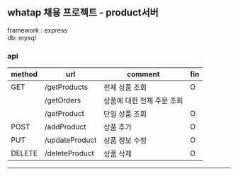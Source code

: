 ## whatap 채용 프로젝트 - product서버

framework : express  
db: mysql

### api

| method | url            | comment                    | fin |
| ------ | -------------- | -------------------------- | --- |
| GET    | /getProducts   | 전체 상품 조회             | O   |
|        | /getOrders     | 상품에 대한 전체 주문 조회 |
|        | /getProduct    | 단일 상품 조회             | O   |
| POST   | /addProduct    | 상품 추가                  | O   |
| PUT    | /updateProduct | 상품 정보 수정             | O   |
| DELETE | /deleteProduct | 상품 삭제                  | O   |

---
